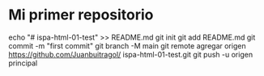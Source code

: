 # Mi primer repositorio
echo "# ispa-html-01-test" >> README.md 
git init 
git add README.md 
git commit -m "first commit" 
git branch -M main 
git remote agregar origen https://github.com/Juanbuitragol/ ispa-html-01-test.git
 git push -u origen principal